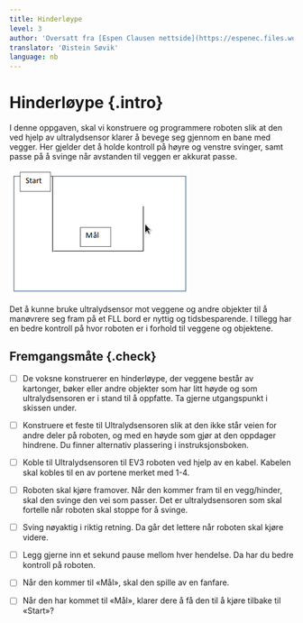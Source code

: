 ```yaml
---
title: Hinderløype
level: 3
author: 'Oversatt fra [Espen Clausen nettside](https://espenec.files.wordpress.com/2015/09/lego-mindstorms-del-3-3.pdf)'
translator: 'Øistein Søvik'
language: nb
---
```



#  Hinderløype {.intro}

I denne oppgaven, skal vi konstruere og programmere roboten slik at den ved
hjelp av ultralydsensor klarer å bevege seg gjennom en bane med vegger. Her
gjelder det å holde kontroll på høyre og venstre svinger, samt passe på å svinge
når avstanden til veggen er akkurat passe.

![Bilde av løypa](lego_mindstorms_hinderloype_1.png)

Det å kunne bruke ultralydsensor mot veggene og andre objekter til å manøvrere
seg fram på et FLL bord er nyttig og tidsbesparende. I tillegg har en bedre
kontroll på hvor roboten er i forhold til veggene og objektene.

## Fremgangsmåte {.check}

- [ ] De voksne konstruerer en hinderløype, der veggene består av kartonger,
      bøker eller andre objekter som har litt høyde og som ultralydsensoren er i
      stand til å oppfatte. Ta gjerne utgangspunkt i skissen under.

- [ ] Konstruere et feste til Ultralydsensoren slik at den ikke står veien for
      andre deler på roboten, og med en høyde som gjør at den oppdager hindrene.
      Du finner alternativ plassering i instruksjonsboken.

- [ ] Koble til Ultralydsensoren til EV3 roboten ved hjelp av en kabel. Kabelen
      skal kobles til en av portene merket med 1-4.

- [ ] Roboten skal kjøre framover. Når den kommer fram til en vegg/hinder, skal
      den svinge den vei som passer. Det er ultralydsensoren som skal fortelle
      når roboten skal stoppe for å svinge.

- [ ] Sving nøyaktig i riktig retning. Da går det lettere når roboten skal kjøre
      videre.

- [ ] Legg gjerne inn et sekund pause mellom hver hendelse. Da har du bedre
      kontroll på roboten.

- [ ] Når den kommer til «Mål», skal den spille av en fanfare.

- [ ] Når den har kommet til «Mål», klarer dere å få den til å kjøre tilbake til
      «Start»?
 
